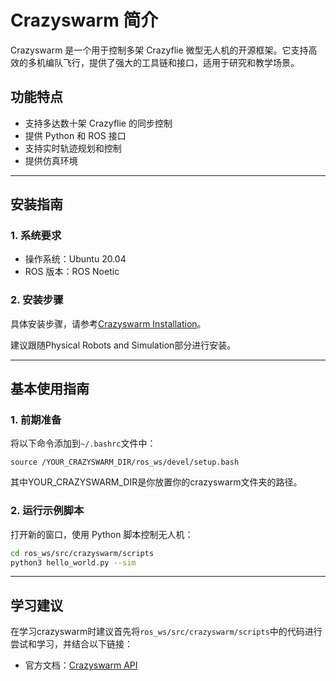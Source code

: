 # Crazyswarm 简介

Crazyswarm 是一个用于控制多架 Crazyflie 微型无人机的开源框架。它支持高效的多机编队飞行，提供了强大的工具链和接口，适用于研究和教学场景。

## 功能特点
- 支持多达数十架 Crazyflie 的同步控制
- 提供 Python 和 ROS 接口
- 支持实时轨迹规划和控制
- 提供仿真环境

---

## 安装指南

### 1. 系统要求
- 操作系统：Ubuntu 20.04
- ROS 版本：ROS Noetic

### 2. 安装步骤

具体安装步骤，请参考[Crazyswarm Installation](https://crazyswarm.readthedocs.io/en/latest/installation.html)。

建议跟随Physical Robots and Simulation部分进行安装。

---

## 基本使用指南

### 1. 前期准备
将以下命令添加到`~/.bashrc`文件中：
```
source /YOUR_CRAZYSWARM_DIR/ros_ws/devel/setup.bash
```
其中YOUR_CRAZYSWARM_DIR是你放置你的crazyswarm文件夹的路径。

### 2. 运行示例脚本
打开新的窗口，使用 Python 脚本控制无人机：
```bash
cd ros_ws/src/crazyswarm/scripts
python3 hello_world.py --sim
```


---

## 学习建议
在学习crazyswarm时建议首先将`ros_ws/src/crazyswarm/scripts`中的代码进行尝试和学习，并结合以下链接：
- 官方文档：[Crazyswarm API](https://crazyswarm.readthedocs.io/en/latest/api.html)


